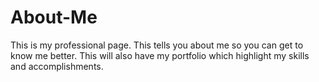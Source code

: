 # About-Me
This is my professional page. This tells you about me so you can get to know me better. This will also have my portfolio which highlight my skills and accomplishments. 

